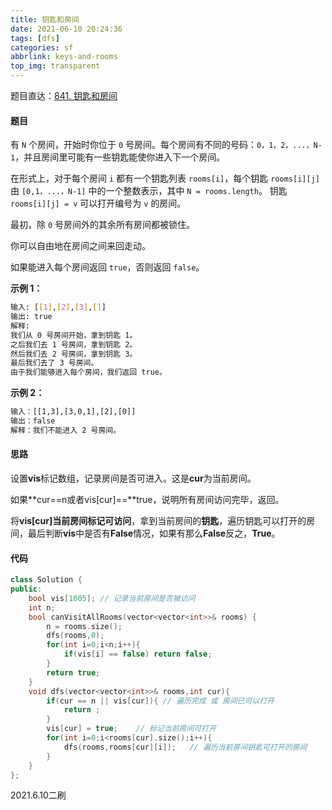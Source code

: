 ```yaml
---
title: 钥匙和房间 
date: 2021-06-10 20:24:36 
tags: [dfs]
categories: sf 
abbrlink: keys-and-rooms 
top_img: transparent
---
```


题目直达：[841. 钥匙和房间](https://leetcode-cn.com/problems/keys-and-rooms/)

#### 题目

有 `N` 个房间，开始时你位于 `0` 号房间。每个房间有不同的号码：`0，1，2，...，N-1`，并且房间里可能有一些钥匙能使你进入下一个房间。

在形式上，对于每个房间 `i` 都有一个钥匙列表 `rooms[i]`，每个钥匙 `rooms[i][j]` 由 `[0,1，...，N-1]` 中的一个整数表示，其中 `N = rooms.length`。
钥匙 `rooms[i][j] = v` 可以打开编号为 `v` 的房间。

最初，除 `0` 号房间外的其余所有房间都被锁住。

你可以自由地在房间之间来回走动。

如果能进入每个房间返回 `true`，否则返回 `false`。

**示例 1：**

```bash
输入: [[1],[2],[3],[]]
输出: true
解释:  
我们从 0 号房间开始，拿到钥匙 1。
之后我们去 1 号房间，拿到钥匙 2。
然后我们去 2 号房间，拿到钥匙 3。
最后我们去了 3 号房间。
由于我们能够进入每个房间，我们返回 true。
```

**示例 2：**

```bash
输入：[[1,3],[3,0,1],[2],[0]]
输出：false
解释：我们不能进入 2 号房间。
```

#### 思路

设置**vis**标记数组，记录房间是否可进入。这是**cur**为当前房间。

如果**cur==n或者vis[cur]\==**true，说明所有房间访问完毕，返回。

将**vis[cur]**当前房间标记**可访问**，拿到当前房间的**钥匙**，遍历钥匙可以打开的房间，最后判断**vis**中是否有**False**情况，如果有那么**False**反之，**True**。

#### 代码

```c++
class Solution {
public:
    bool vis[1005]; // 记录当前房间是否被访问
    int n;
    bool canVisitAllRooms(vector<vector<int>>& rooms) {
        n = rooms.size();
        dfs(rooms,0);
        for(int i=0;i<n;i++){
            if(vis[i] == false) return false;
        }
        return true;
    }
    void dfs(vector<vector<int>>& rooms,int cur){
        if(cur == n || vis[cur]){ // 遍历完成 或 房间已可以打开
            return ;
        }
        vis[cur] = true;	// 标记当前房间可打开
        for(int i=0;i<rooms[cur].size();i++){
            dfs(rooms,rooms[cur][i]);	// 遍历当前房间钥匙可打开的房间
        }
    }
};
```

2021.6.10二刷
